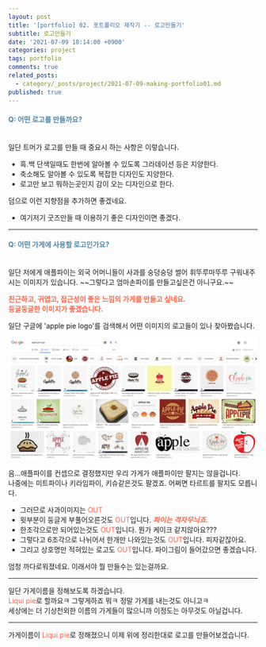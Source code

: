 ```yaml
---
layout: post
title: '[portfolio] 02. 포트폴리오 제작기 -- 로고만들기'
subtitle: 로고만들기
date: '2021-07-09 18:14:00 +0900'
categories: project
tags: portfolio
comments: true
related_posts:
  - category/_posts/project/2021-07-09-making-portfolio01.md
published: true
---
```


#### <span style="color:#4f86aa">Q: 어떤 로고를 만들까요?</span>   

<br>
일단 <span title="triplemug">트머</span>가 로고를 만들 때 중요시 하는 사항은 이렇습니다.

* 흑.백 단색일때도 한번에 알아볼 수 있도록 그라데이션 등은 지양한다.
* 축소해도 알아볼 수 있도록 복잡한 디자인도 지양한다.
* 로고만 보고 뭐하는곳인지 감이 오는 디자인으로 한다.

덤으로 이런 지향점을 추가하면 좋겠네요.
* 여기저기 굿즈만들 때 이용하기 좋은 디자인이면 좋겠다.

- - -
#### <span style="color:#4f86aa">Q: 어떤 가게에 사용할 로고인가요?</span>   

<br>
일단 저에게 애플파이는 외국 어머니들이 사과를 숭덩숭덩 썰어   
휘뚜루마뚜루 구워내주시는 이미지가 있습니다.   
~~그렇다고 엄마손파이를 만들고싶은건 아니구요.~~

<span style="color:#ff6347"><b>친근하고, 귀엽고, 접근성이 좋은 느낌의 가게를 만들고 싶네요.   
둥글둥글한 이미지가 좋겠습니다.</b></span>

일단 구글에 'apple pie logo'를 검색해서 어떤 이미지의 로고들이 있나 찾아봤습니다.

<!-- <apan align="left">
	<img src="/assets/img/project/portfolio/google_search_applepie.jpg" alt="kingdom" width="50%" height="auto" alt="google search applepie logo" />
</apan> -->

<!-- ![대체 텍스트(alternative text)를 입력하세요!](http://www.gstatic.com/webp/gallery/5.jpg "링크 설명(title)을 작성하세요.") -->

![google search applepie logo](/assets/img/project/portfolio/google_search_applepie.jpg "구글 apple pie logo 검색결과")

음...애플파이를 컨셉으로 결정했지만 우리 가게가 애플파이만 팔지는 않을겁니다.   
나중에는 미트파이나 키라임파이, 키슈같은것도 팔겠죠. 어쩌면 타르트를 팔지도 모릅니다.

* 그러므로 사과이미지는 <span style="color:#ff6347">OUT</span>   
* 윗부분이 둥글게 부풀어오른것도 <span style="color:#ff6347">OUT</span>입니다. <span style="color:#ff6347"><i><b>파이는 격자무늬죠.</b></i></span>   
* 한조각으로만 되어있는것도 <span style="color:#ff6347">OUT</span>입니다. 뭔가 케이크 같지않아요???   
* 그렇다고 6조각으로 나뉘어서 한개만 나와있는것도 <span style="color:#ff6347">OUT</span>입니다. 피자같잖아요.   
* 그리고 상호명만 적혀있는 로고도 <span style="color:#ff6347">OUT</span>입니다. 파이그림이 들어갔으면 좋겠습니다.

엄청 까다로워졌네요. 이래서야 뭘 만들수는 있는걸까요.

- - -
일단 가게이름을 정해보도록 하겠습니다.   
<span style="color:#ff6347" title="포토샵 픽셀유동화 드립">Liqui pie</span>로 할까요ㅋ 그렇게하죠 뭐ㅋ 정말 가게를 내는것도 아니고ㅋ   
세상에는 더 기상천외한 이름의 가게들이 많으니까 이정도는 아무것도 아닐겁니다.

- - -
가게이름이 <span style="color:#ff6347" title="포토샵 픽셀유동화 드립">Liqui pie</span>로 정해졌으니 이제 위에 정리한대로 로고를 만들어보겠습니다.